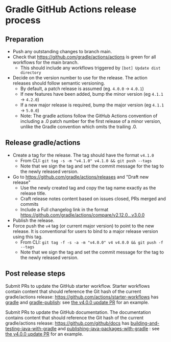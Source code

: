 # Gradle GitHub Actions release process

## Preparation
- Push any outstanding changes to branch main.
- Check that https://github.com/gradle/actions/actions is green for all workflows for the main branch.
  - This should include any workflows triggered by `[bot] Update dist directory`
- Decide on the version number to use for the release. The action releases should follow semantic versioning.
  - By default, a patch release is assumed (eg. `4.0.0` → `4.0.1`)
  - If new features have been added, bump the minor version (eg `4.1.1` → `4.2.0`)
  - If a new major release is required, bump the major version (eg `4.1.1` → `5.0.0`)
  - Note: The gradle actions follow the GitHub Actions convention of including a .0 patch number for the first release of a minor version, unlike the Gradle convention which omits the trailing .0.

## Release gradle/actions
- Create a tag for the release. The tag should have the format `v4.1.0`
  - From CLI: `git tag -s -m "v4.1.0" v4.1.0 && git push --tags`
  - Note that we sign the tag and set the commit message for the tag to the newly released version.
- Go to https://github.com/gradle/actions/releases and "Draft new release"
  - Use the newly created tag and copy the tag name exactly as the release title.
  - Craft release notes content based on issues closed, PRs merged and commits
  - Include a Full changelog link in the format https://github.com/gradle/actions/compare/v2.12.0...v3.0.0
- Publish the release.
- Force push the `v4` tag (or current major version) to point to the new release. It is conventional for users to bind to a major release version using this tag.
  - From CLI: `git tag -f -s -a -m "v4.0.0" v4 v4.0.0 && git push -f --tags`
  - Note that we sign the tag and set the commit message for the tag to the newly released version.

## Post release steps

Submit PRs to update the GitHub starter workflow. Starter workflows contain content that should reference the Git hash of the current gradle/actions release:
https://github.com/actions/starter-workflows has [gradle](https://github.com/actions/starter-workflows/blob/main/ci/gradle.yml) and [gradle-publish](https://github.com/actions/starter-workflows/blob/main/ci/gradle-publish.yml): see [the v4.0.0 update PR](https://github.com/actions/starter-workflows/pull/2468) for an example.

Submit PRs to update the GitHub documentation. The documentation contains content that should reference the Git hash of the current gradle/actions release:
https://github.com/github/docs has [building-and-testing-java-with-gradle](https://github.com/github/docs/blob/main/content/actions/automating-builds-and-tests/building-and-testing-java-with-gradle.md) and [publishing-java-packages-with-gradle](https://github.com/github/docs/blob/main/content/actions/publishing-packages/publishing-java-packages-with-gradle.md) : see [the v4.0.0 update PR](https://github.com/github/docs/pull/34239) for an example.
